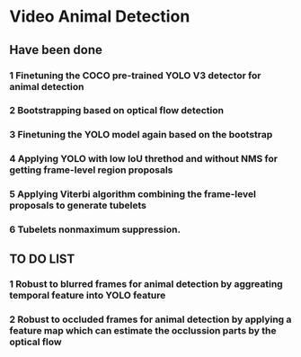 # Video Animal Detection 
## Have been done
### 1 Finetuning the COCO pre-trained YOLO V3 detector for animal detection
### 2 Bootstrapping based on optical flow detection
### 3 Finetuning the YOLO model again based on the bootstrap
### 4 Applying YOLO with low IoU threthod and without NMS for getting frame-level region proposals
### 5 Applying Viterbi algorithm combining the frame-level proposals to generate tubelets 
### 6 Tubelets nonmaximum suppression.

## TO DO LIST
### 1 Robust to blurred frames for animal detection by aggreating temporal feature into YOLO feature
### 2 Robust to occluded frames for animal detection by applying a feature map which can estimate the occlussion parts by the optical flow 
